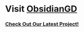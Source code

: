 # **Visit [ObsidianGD](https://www.obsidianmg.cc/gd-team/)**
### **[Check Out Our Latest Project!](https://cubiccommunity.github.io/InstallOGDPS/ogd-project/)**